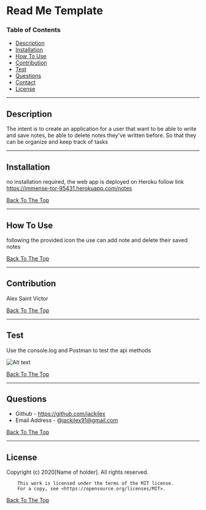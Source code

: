 
# Read Me Template

### Table of Contents
- [Description](#description)
- [Installation](#how-to-use)
- [How To Use](#how-to-use)
- [Contribution](#contribution)
- [Test](#test)
- [Questions](#questions)
- [Contact](#contact)
- [License](#license)

---

## Description
The intent is to create an application for a user that  want to be able to write and save notes, be able to delete notes they've written before. So that they can be organize and keep track of tasks


---
## Installation
no installation required, the web app is deployed on Heroku follow link https://immense-tor-95431.herokuapp.com/notes


[Back To The Top](#read-me-template)

---

## How To Use
following the provided icon the use can add note and delete their saved notes 

[Back To The Top](#read-me-template)

---
## Contribution
Alex Saint Victor

[Back To The Top](#read-me-template)

---

## Test
Use the console.log and Postman to test the api methods

![Alt text](https://i.imgur.com/ImwlT5O.png)

[Back To The Top](#read-me-template)

---

## Questions
- Github - https://github.com/jackilex
- Email Address - @jackilex91@gmail.com

[Back To The Top](#read-me-template)

---

## License
Copyright (c) 2020[Name of holder]. All rights reserved.
        
        This work is licensed under the terms of the MIT license.  
        For a copy, see <https://opensource.org/licenses/MIT>.

[Back To The Top](#read-me-template)
